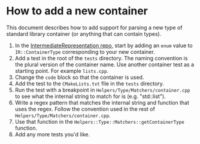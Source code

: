 # How to add a new container #

This document describes how to add support for parsing a new type of standard library container (or anything that can contain types).

1. In the [IntermediateRepresentation repo](https://github.com/Tolc-Software/IntermediateRepresentation), start by adding an `enum` value to `IR::ContainerType` corresponding to your new container.
2. Add a test in the root of the `tests` directory. The naming convention is the plural version of the container name. Use another container test as a starting point. For example `lists.cpp`.
3. Change the `code` block so that the container is used.
4. Add the test to the `CMakeLists.txt` file in the `tests` directory.
5. Run the test with a breakpoint in `Helpers/Type/Matchers/container.cpp` to see what the internal string to match for is (e.g. "std::list<int>").
6. Write a regex pattern that matches the internal string and function that uses the regex. Follow the convention used in the rest of `Helpers/Type/Matchers/container.cpp`.
7. Use that function in the `Helpers::Type::Matchers::getContainerType` function.
8. Add any more tests you'd like.

